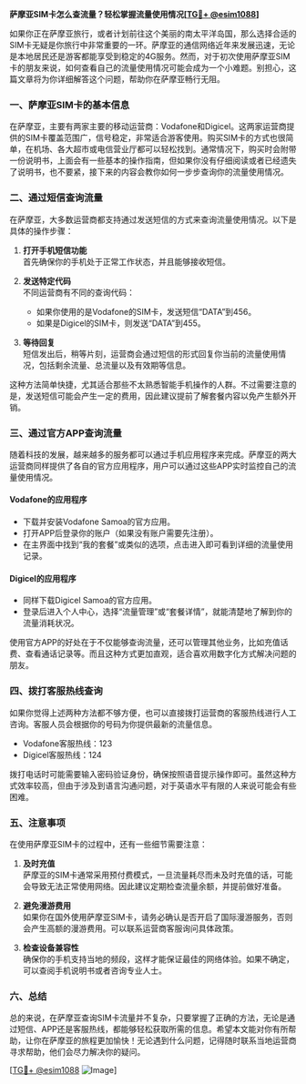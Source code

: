 **萨摩亚SIM卡怎么查流量？轻松掌握流量使用情况[[TG💪+ @esim1088](https://t.me/s/esim1088)]**

如果你正在萨摩亚旅行，或者计划前往这个美丽的南太平洋岛国，那么选择合适的SIM卡无疑是你旅行中非常重要的一环。萨摩亚的通信网络近年来发展迅速，无论是本地居民还是游客都能享受到稳定的4G服务。然而，对于初次使用萨摩亚SIM卡的朋友来说，如何查看自己的流量使用情况可能会成为一个小难题。别担心，这篇文章将为你详细解答这个问题，帮助你在萨摩亚畅行无阻。

### 一、萨摩亚SIM卡的基本信息

在萨摩亚，主要有两家主要的移动运营商：Vodafone和Digicel。这两家运营商提供的SIM卡覆盖范围广，信号稳定，非常适合游客使用。购买SIM卡的方式也很简单，在机场、各大超市或电信营业厅都可以轻松找到。通常情况下，购买时会附带一份说明书，上面会有一些基本的操作指南，但如果你没有仔细阅读或者已经遗失了说明书，也不要紧，接下来的内容会教你如何一步步查询你的流量使用情况。

### 二、通过短信查询流量

在萨摩亚，大多数运营商都支持通过发送短信的方式来查询流量使用情况。以下是具体的操作步骤：

1. **打开手机短信功能**  
   首先确保你的手机处于正常工作状态，并且能够接收短信。

2. **发送特定代码**  
   不同运营商有不同的查询代码：
   - 如果你使用的是Vodafone的SIM卡，发送短信“DATA”到456。
   - 如果是Digicel的SIM卡，则发送“DATA”到455。

3. **等待回复**  
   短信发出后，稍等片刻，运营商会通过短信的形式回复你当前的流量使用情况，包括剩余流量、总流量以及有效期等信息。

这种方法简单快捷，尤其适合那些不太熟悉智能手机操作的人群。不过需要注意的是，发送短信可能会产生一定的费用，因此建议提前了解套餐内容以免产生额外开销。

### 三、通过官方APP查询流量

随着科技的发展，越来越多的服务都可以通过手机应用程序来完成。萨摩亚的两大运营商同样提供了各自的官方应用程序，用户可以通过这些APP实时监控自己的流量使用情况。

#### Vodafone的应用程序
- 下载并安装Vodafone Samoa的官方应用。
- 打开APP后登录你的账户（如果没有账户需要先注册）。
- 在主界面中找到“我的套餐”或类似的选项，点击进入即可看到详细的流量使用记录。

#### Digicel的应用程序
- 同样下载Digicel Samoa的官方应用。
- 登录后进入个人中心，选择“流量管理”或“套餐详情”，就能清楚地了解到你的流量消耗状况。

使用官方APP的好处在于不仅能够查询流量，还可以管理其他业务，比如充值话费、查看通话记录等。而且这种方式更加直观，适合喜欢用数字化方式解决问题的朋友。

### 四、拨打客服热线查询

如果你觉得上述两种方法都不够方便，也可以直接拨打运营商的客服热线进行人工咨询。客服人员会根据你的号码为你提供最新的流量信息。

- Vodafone客服热线：123
- Digicel客服热线：124

拨打电话时可能需要输入密码验证身份，确保按照语音提示操作即可。虽然这种方式效率较高，但由于涉及到语言沟通问题，对于英语水平有限的人来说可能会有些困难。

### 五、注意事项

在使用萨摩亚SIM卡的过程中，还有一些细节需要注意：

1. **及时充值**  
   萨摩亚的SIM卡通常采用预付费模式，一旦流量耗尽而未及时充值的话，可能会导致无法正常使用网络。因此建议定期检查流量余额，并提前做好准备。

2. **避免漫游费用**  
   如果你在国外使用萨摩亚SIM卡，请务必确认是否开启了国际漫游服务，否则会产生高额的漫游费用。可以联系运营商客服询问具体政策。

3. **检查设备兼容性**  
   确保你的手机支持当地的频段，这样才能保证最佳的网络体验。如果不确定，可以查阅手机说明书或者咨询专业人士。

### 六、总结

总的来说，在萨摩亚查询SIM卡流量并不复杂，只要掌握了正确的方法，无论是通过短信、APP还是客服热线，都能够轻松获取所需的信息。希望本文能对你有所帮助，让你在萨摩亚的旅程更加愉快！无论遇到什么问题，记得随时联系当地运营商寻求帮助，他们会尽力解决你的疑问。

[[TG💪+ @esim1088](https://t.me/s/esim1088) ![Image](https://i.postimg.cc/4NQfJmqS/Snipaste-2025-05-13-00-14-12.png)]